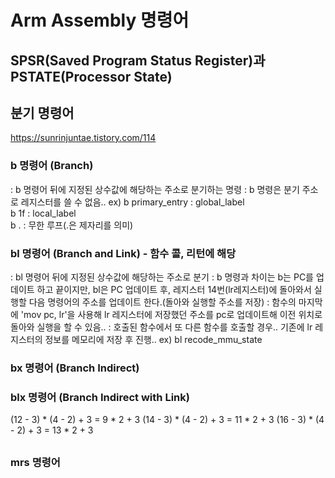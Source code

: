 # Arm Assembly 명령어

## SPSR(Saved Program Status Register)과 PSTATE(Processor State)



## 분기 명령어

https://sunrinjuntae.tistory.com/114

### b 명령어 (Branch)
: b 명령어 뒤에 지정된 상수값에 해당하는 주소로 분기하는 명령
: b 명령은 분기 주소로 레지스터를 쓸 수 없음..
ex)
    b primary_entry : global_label  
    b 1f : local_label  
    b . : 무한 루프(.은 제자리를 의미)

### bl 명령어 (Branch and Link) - 함수 콜, 리턴에 해당
: bl 명령어 뒤에 지정된 상수값에 해당하는 주소로 분기
: b 명령과 차이는 b는 PC를 업데이트 하고 끝이지만, bl은 PC 업데이트 후, 레지스터 14번(lr레지스터)에 돌아와서 실행할 다음 명령어의 주소를 업데이트 한다.(돌아와 실행할 주소를 저장)
: 함수의 마지막에 'mov pc, lr'을 사용해 lr 레지스터에 저장했던 주소를 pc로 업데이트해 이전 위치로 돌아와 실행을 할 수 있음..
: 호출된 함수에서 또 다른 함수를 호출할 경우.. 기존에 lr 레지스터의 정보를 메모리에 저장 후 진행..
ex)
    bl recode_mmu_state

### bx 명령어 (Branch Indirect)

### blx 명령어 (Branch Indirect with Link)

(12 - 3) * (4 - 2) + 3 = 9 * 2 + 3
(14 - 3) * (4 - 2) + 3 = 11 * 2 + 3
(16 - 3) * (4 - 2) + 3 = 13 * 2 + 3


## 

### mrs 명령어